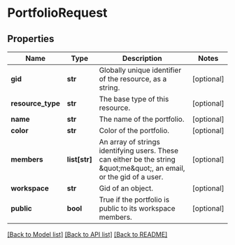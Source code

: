 # PortfolioRequest

## Properties
Name | Type | Description | Notes
------------ | ------------- | ------------- | -------------
**gid** | **str** | Globally unique identifier of the resource, as a string. | [optional] 
**resource_type** | **str** | The base type of this resource. | [optional] 
**name** | **str** | The name of the portfolio. | [optional] 
**color** | **str** | Color of the portfolio. | [optional] 
**members** | **list[str]** | An array of strings identifying users. These can either be the string \&quot;me\&quot;, an email, or the gid of a user. | [optional] 
**workspace** | **str** | Gid of an object. | [optional] 
**public** | **bool** | True if the portfolio is public to its workspace members. | [optional] 

[[Back to Model list]](../README.md#documentation-for-models) [[Back to API list]](../README.md#documentation-for-api-endpoints) [[Back to README]](../README.md)

